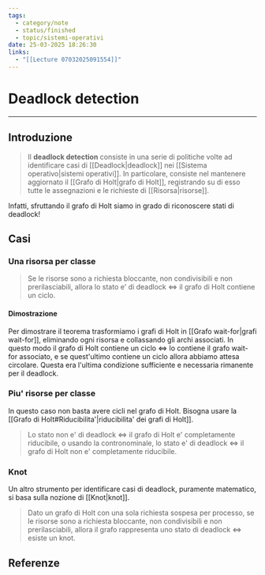 ```yaml
---
tags:
  - category/note
  - status/finished
  - topic/sistemi-operativi
date: 25-03-2025 18:26:30
links:
  - "[[Lecture 07032025091554]]"
---
```

# Deadlock detection
---
## Introduzione
> Il **deadlock detection** consiste in una serie di politiche volte ad identificare casi di [[Deadlock|deadlock]] nei [[Sistema operativo|sistemi operativi]]. In particolare, consiste nel mantenere aggiornato il [[Grafo di Holt|grafo di Holt]], registrando su di esso tutte le assegnazioni e le richieste di [[Risorsa|risorse]].

Infatti, sfruttando il grafo di Holt siamo in grado di riconoscere stati di deadlock!

## Casi
### Una risorsa per classe
> Se le risorse sono a richiesta bloccante, non condivisibili e non prerilasciabili, allora lo stato e' di deadlock $\iff$ il grafo di Holt contiene un ciclo.

#### Dimostrazione
Per dimostrare il teorema trasformiamo i grafi di Holt in [[Grafo wait-for|grafi wait-for]], eliminando ogni risorsa e collassando gli archi associati. In questo modo il grafo di Holt contiene un ciclo $\iff$ lo contiene il grafo wait-for associato, e se quest'ultimo contiene un ciclo allora abbiamo attesa circolare. Questa era l'ultima condizione sufficiente e necessaria rimanente per il deadlock.

### Piu' risorse per classe
In questo caso non basta avere cicli nel grafo di Holt. Bisogna usare la [[Grafo di Holt#Riducibilita'|riducibilita' dei grafi di Holt]].

> Lo stato non e' di deadlock $\iff$ il grafo di Holt e' completamente riducibile, o usando la contronominale, lo stato e' di deadlock $\iff$ il grafo di Holt non e' completamente riducibile.

### Knot
Un altro strumento per identificare casi di deadlock, puramente matematico, si basa sulla nozione di [[Knot|knot]].

> Dato un grafo di Holt con una sola richiesta sospesa per processo, se le risorse sono a richiesta bloccante, non condivisibili e non prerilasciabili, allora il grafo rappresenta uno stato di deadlock $\iff$ esiste un knot.

## Referenze